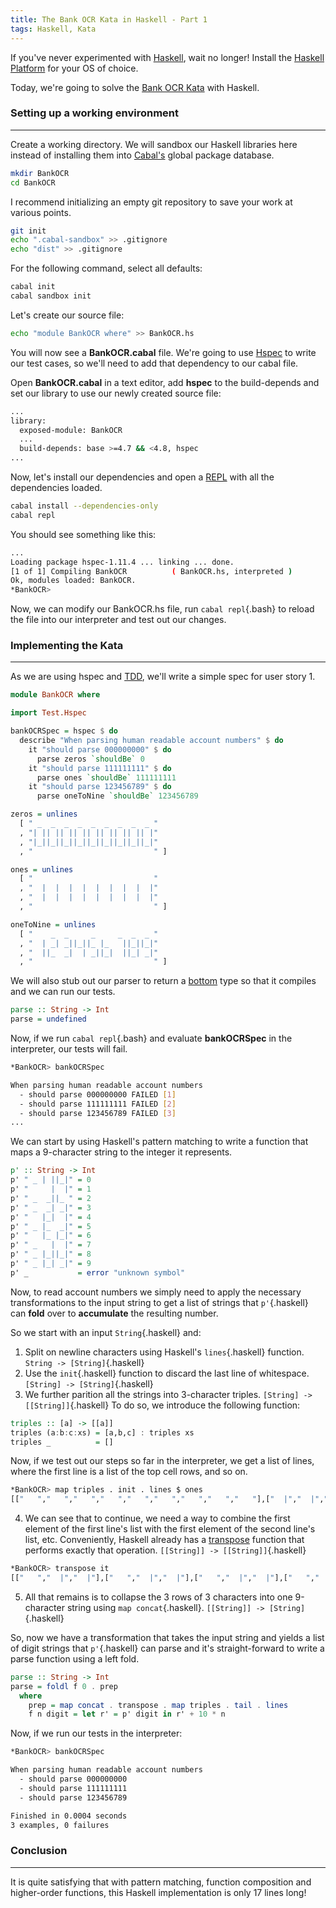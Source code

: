 ```yaml
---
title: The Bank OCR Kata in Haskell - Part 1
tags: Haskell, Kata
---
```


If you've never experimented with [Haskell](http://www.haskell.org/haskellwiki/Haskell), wait no longer! Install the [Haskell Platform](http://www.haskell.org/platform/) for your OS of choice.

Today, we're going to solve the [Bank OCR Kata](http://codingdojo.org/cgi-bin/index.pl?KataBankOCR) with Haskell.

### Setting up a working environment ###

----------------------------------------

Create a working directory. We will sandbox our Haskell libraries here instead of installing them into [Cabal's](http://www.haskell.org/cabal/) global package database.

```bash
mkdir BankOCR
cd BankOCR
```

I recommend initializing an empty git repository to save your work at various points.
```bash
git init
echo ".cabal-sandbox" >> .gitignore
echo "dist" >> .gitignore
```

For the following command, select all defaults:
```bash
cabal init
cabal sandbox init
```

Let's create our source file:
```bash
echo "module BankOCR where" >> BankOCR.hs
```

You will now see a **BankOCR.cabal** file. We're going to use [Hspec](https://hspec.github.io/) to write our test cases, so we'll need to add that dependency to our cabal file. 

Open **BankOCR.cabal** in a text editor, add **hspec** to the build-depends and set our library to use our newly created source file:

```bash
...
library:
  exposed-module: BankOCR
  ...
  build-depends: base >=4.7 && <4.8, hspec
...
```

Now, let's install our dependencies and open a [REPL](https://en.wikipedia.org/wiki/Read%E2%80%93eval%E2%80%93print_loop) with all the dependencies loaded.

```bash
cabal install --dependencies-only
cabal repl
```

You should see something like this:

```bash
...
Loading package hspec-1.11.4 ... linking ... done.
[1 of 1] Compiling BankOCR          ( BankOCR.hs, interpreted )
Ok, modules loaded: BankOCR.
*BankOCR> 
```

Now, we can modify our BankOCR.hs file, run `cabal repl`{.bash} to reload the file into our interpreter and test out our changes. 


### Implementing the Kata ###

-----------------------------

As we are using hspec and [TDD](https://en.wikipedia.org/wiki/Test-driven_development), we'll write a simple spec for user story 1.

```haskell
module BankOCR where

import Test.Hspec

bankOCRSpec = hspec $ do
  describe "When parsing human readable account numbers" $ do
    it "should parse 000000000" $ do
      parse zeros `shouldBe` 0
    it "should parse 111111111" $ do
      parse ones `shouldBe` 111111111
    it "should parse 123456789" $ do
      parse oneToNine `shouldBe` 123456789

zeros = unlines
  [ " _  _  _  _  _  _  _  _  _ "
  , "| || || || || || || || || |"
  , "|_||_||_||_||_||_||_||_||_|"
  , "                           " ]

ones = unlines
  [ "                           "
  , "  |  |  |  |  |  |  |  |  |"
  , "  |  |  |  |  |  |  |  |  |"
  , "                           " ]

oneToNine = unlines
  [ "    _  _     _     _  _  _ "
  , "  | _| _||_||_ |_   ||_||_|"
  , "  ||_  _|  | _||_|  ||_| _|"
  , "                           " ]
```

We will also stub out our parser to return a [bottom](https://en.wikipedia.org/wiki/Bottom_type) type so that it compiles and we can run our tests.

```haskell
parse :: String -> Int
parse = undefined
```

Now, if we run `cabal repl`{.bash} and evaluate **bankOCRSpec** in the interpreter, our tests will fail.

```bash
*BankOCR> bankOCRSpec

When parsing human readable account numbers
  - should parse 000000000 FAILED [1]
  - should parse 111111111 FAILED [2]
  - should parse 123456789 FAILED [3]
...
```

We can start by using Haskell's pattern matching to write a function that maps a 9-character string to the integer it represents.

```haskell
p' :: String -> Int
p' " _ | ||_|" = 0
p' "     |  |" = 1
p' " _  _||_ " = 2
p' " _  _| _|" = 3
p' "   |_|  |" = 4
p' " _ |_  _|" = 5
p' "   |_ |_|" = 6
p' " _   |  |" = 7
p' " _ |_||_|" = 8
p' " _ |_| _|" = 9
p' _           = error "unknown symbol"
```

Now, to read account numbers we simply need to apply the necessary transformations to the input string to get a list of strings that `p'`{.haskell} can **fold** over to **accumulate** the resulting number.

So we start with an input `String`{.haskell} and:

1. Split on newline characters using Haskell's `lines`{.haskell} function. `String -> [String]`{.haskell}
2. Use the `init`{.haskell} function to discard the last line of whitespace. `[String] -> [String]`{.haskell}
3. We further parition all the strings into 3-character triples. `[String] -> [[String]]`{.haskell} To do so, we introduce the following function:
```haskell
triples :: [a] -> [[a]]
triples (a:b:c:xs) = [a,b,c] : triples xs
triples _          = []
```
Now, if we test out our steps so far in the interpreter, we get a list of lines, where the first line is a list of the top cell rows, and so on.
```bash
*BankOCR> map triples . init . lines $ ones
[["   ","   ","   ","   ","   ","   ","   ","   ","   "],["  |","  |","  |","  |","  |","  |","  |","  |","  |"],["  |","  |","  |","  |","  |","  |","  |","  |","  |"]]
```

4. We can see that to continue, we need a way to combine the first element of the first line's list with the first element of the second line's list, etc. Conveniently, Haskell already has a [transpose](http://hackage.haskell.org/package/base-4.7.0.1/docs/Data-List.html#v:transpose) function that performs exactly that operation. `[[String]] -> [[String]]`{.haskell}
```bash
*BankOCR> transpose it
[["   ","  |","  |"],["   ","  |","  |"],["   ","  |","  |"],["   ","  |","  |"],["   ","  |","  |"],["   ","  |","  |"],["   ","  |","  |"],["   ","  |","  |"],["   ","  |","  |"]]
```
5. All that remains is to collapse the 3 rows of 3 characters into one 9-character string using `map concat`{.haskell}. `[[String]] -> [String]`{.haskell}

So, now we have a transformation that takes the input string and yields a list of digit strings that `p'`{.haskell} can parse and it's straight-forward to write a parse function using a left fold.

```haskell
parse :: String -> Int
parse = foldl f 0 . prep
  where
    prep = map concat . transpose . map triples . tail . lines
    f n digit = let r' = p' digit in r' + 10 * n
```

Now, if we run our tests in the interpreter:
```bash
*BankOCR> bankOCRSpec

When parsing human readable account numbers
  - should parse 000000000
  - should parse 111111111
  - should parse 123456789

Finished in 0.0004 seconds
3 examples, 0 failures
```

### Conclusion ###

---

It is quite satisfying that with pattern matching, function composition and higher-order functions, this Haskell implementation is only 17 lines long!